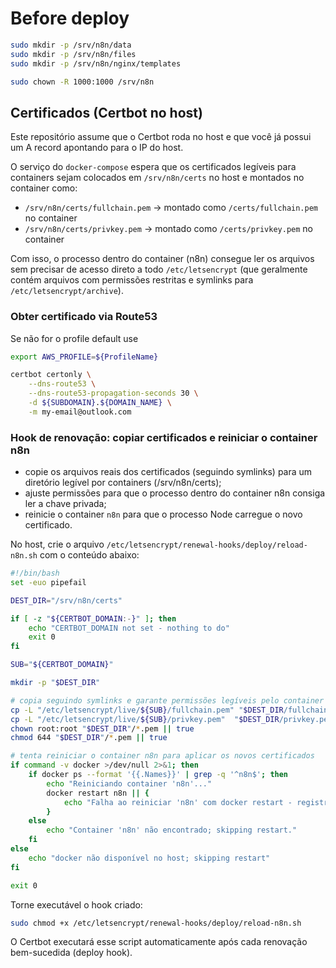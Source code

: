 # Before deploy

```bash
sudo mkdir -p /srv/n8n/data
sudo mkdir -p /srv/n8n/files
sudo mkdir -p /srv/n8n/nginx/templates

sudo chown -R 1000:1000 /srv/n8n
```

## Certificados (Certbot no host)

Este repositório assume que o Certbot roda no host e que você já possui um A record apontando para o IP do host.

 O serviço do `docker-compose` espera que os certificados legíveis para containers sejam colocados em `/srv/n8n/certs` no host e montados no container como:

 - `/srv/n8n/certs/fullchain.pem` -> montado como `/certs/fullchain.pem` no container
 - `/srv/n8n/certs/privkey.pem`  -> montado como `/certs/privkey.pem` no container

 Com isso, o processo dentro do container (n8n) consegue ler os arquivos sem precisar de acesso direto a todo `/etc/letsencrypt` (que geralmente contém arquivos com permissões restritas e symlinks para `/etc/letsencrypt/archive`).

### Obter certificado via Route53

Se não for o profile default use

```bash
export AWS_PROFILE=${ProfileName}
```

```bash
certbot certonly \
	--dns-route53 \
	--dns-route53-propagation-seconds 30 \
	-d ${SUBDOMAIN}.${DOMAIN_NAME} \
	-m my-email@outlook.com
```

### Hook de renovação: copiar certificados e reiniciar o container n8n
- copie os arquivos reais dos certificados (seguindo symlinks) para um diretório legível por containers (/srv/n8n/certs);
- ajuste permissões para que o processo dentro do container n8n consiga ler a chave privada;
- reinicie o container `n8n` para que o processo Node carregue o novo certificado.

No host, crie o arquivo `/etc/letsencrypt/renewal-hooks/deploy/reload-n8n.sh` com o conteúdo abaixo:

```bash
#!/bin/bash
set -euo pipefail

DEST_DIR="/srv/n8n/certs"

if [ -z "${CERTBOT_DOMAIN:-}" ]; then
	echo "CERTBOT_DOMAIN not set - nothing to do"
	exit 0
fi

SUB="${CERTBOT_DOMAIN}"

mkdir -p "$DEST_DIR"

# copia seguindo symlinks e garante permissões legíveis pelo container
cp -L "/etc/letsencrypt/live/${SUB}/fullchain.pem" "$DEST_DIR/fullchain.pem"
cp -L "/etc/letsencrypt/live/${SUB}/privkey.pem"  "$DEST_DIR/privkey.pem"
chown root:root "$DEST_DIR"/*.pem || true
chmod 644 "$DEST_DIR"/*.pem || true

# tenta reiniciar o container n8n para aplicar os novos certificados
if command -v docker >/dev/null 2>&1; then
	if docker ps --format '{{.Names}}' | grep -q '^n8n$'; then
		echo "Reiniciando container 'n8n'..."
		docker restart n8n || {
			echo "Falha ao reiniciar 'n8n' com docker restart - registrando e saindo com sucesso para não atrapalhar renew"
		}
	else
		echo "Container 'n8n' não encontrado; skipping restart."
	fi
else
	echo "docker não disponível no host; skipping restart"
fi

exit 0
```

Torne executável o hook criado:

```bash
sudo chmod +x /etc/letsencrypt/renewal-hooks/deploy/reload-n8n.sh
```

O Certbot executará esse script automaticamente após cada renovação bem-sucedida (deploy hook).

